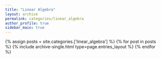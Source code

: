 ```yaml
---
title: "Linear Algebra"
layout: archive
permalink: categories/linear_algebra
author_profile: true
sidebar_main: true
---
```


{% assign posts = site.categories.['linear_algebra'] %}
{% for post in posts %} {% include archive-single.html type=page.entries_layout %} {% endfor %}
